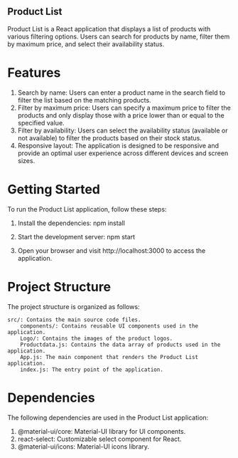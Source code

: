 ## Product List

Product List is a React application that displays a list of products with various filtering options. Users can search for products by name, filter them by maximum price, and select their availability status.

# Features

1. Search by name: Users can enter a product name in the search field to filter the list based on the matching products.
2. Filter by maximum price: Users can specify a maximum price to filter the products and only display those with a price lower than or equal to the specified value.
3. Filter by availability: Users can select the availability status (available or not available) to filter the products based on their stock status.
4. Responsive layout: The application is designed to be responsive and provide an optimal user experience across different devices and screen sizes.

# Getting Started

To run the Product List application, follow these steps:

1. Install the dependencies:
   npm install

2. Start the development server:
   npm start

3. Open your browser and visit http://localhost:3000 to access the application.

# Project Structure

The project structure is organized as follows:

    src/: Contains the main source code files.
        components/: Contains reusable UI components used in the application.
        Logo/: Contains the images of the product logos.
        Productdata.js: Contains the data array of products used in the application.
        App.js: The main component that renders the Product List application.
        index.js: The entry point of the application.

# Dependencies

The following dependencies are used in the Product List application:

1.  @material-ui/core: Material-UI library for UI components.
2.  react-select: Customizable select component for React.
3.  @material-ui/icons: Material-UI icons library.
